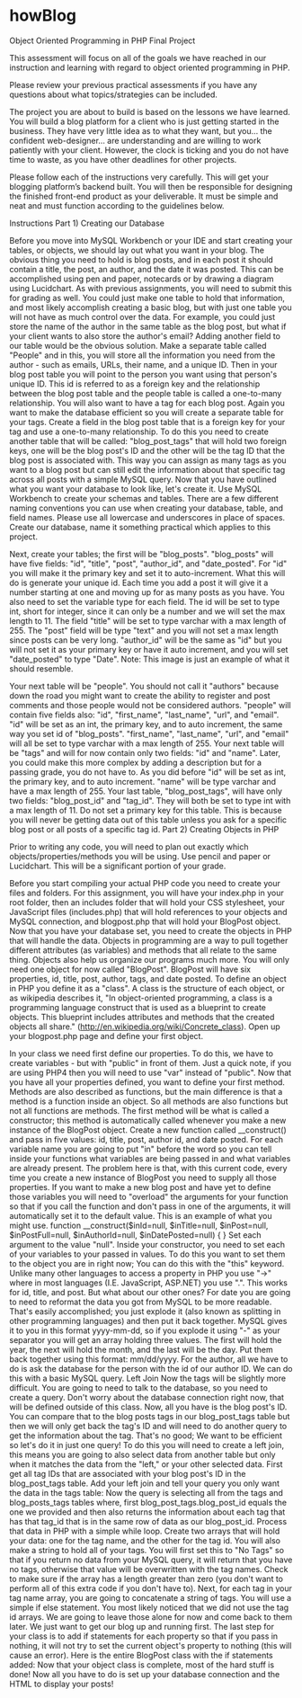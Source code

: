# howBlog
Object Oriented Programming in PHP Final Project

This assessment will focus on all of the goals we have reached in our instruction and learning with regard to object oriented programming in PHP.

Please review your previous practical assessments if you have any questions about what topics/strategies can be included.

The project you are about to build is based on the lessons we have learned. You will build a blog platform for a client who is just getting started in the business. They have very little idea as to what they want, but you… the confident web-designer… are understanding and are willing to work patiently with your client. However, the clock is ticking and you do not have time to waste, as you have other deadlines for other projects.

Please follow each of the instructions very carefully. This will get your blogging platform’s backend built. You will then be responsible for designing the finished front-end product as your deliverable. It must be simple and neat and must function according to the guidelines below.

Instructions
Part 1) Creating our Database

Before you move into MySQL Workbench or your IDE and start creating your tables, or objects, we should lay out what you want in your blog. The obvious thing you need to hold is blog posts, and in each post it should contain a title, the post, an author, and the date it was posted. This can be accomplished using pen and paper, notecards or by drawing a diagram using Lucidchart. As with previous assignments, you will need to submit this for grading as well.
You could just make one table to hold that information, and most likely accomplish creating a basic blog, but with just one table you will not have as much control over the data. For example, you could just store the name of the author in the same table as the blog post, but what if your client wants to also store the author's email? Adding another field to our table would be the obvious solution.
Make a separate table called "People" and in this, you will store all the information you need from the author - such as emails, URLs, their name, and a unique ID. Then in your blog post table you will point to the person you want using that person's unique ID. This id is referred to as a foreign key and the relationship between the blog post table and the people table is called a one-to-many relationship.
You will also want to have a tag for each blog post. Again you want to make the database efficient so you will create a separate table for your tags.
Create a field in the blog post table that is a foreign key for your tag and use a one-to-many relationship. To do this you need to create another table that will be called: "blog_post_tags" that will hold two foreign keys, one will be the blog post's ID and the other will be the tag ID that the blog post is associated with.
This way you can assign as many tags as you want to a blog post but can still edit the information about that specific tag across all posts with a simple MySQL query.
Now that you have outlined what you want your database to look like, let's create it. Use MySQL Workbench to create your schemas and tables.
There are a few different naming conventions you can use when creating your database, table, and field names. Please use all lowercase and underscores in place of spaces.
Create our database, name it something practical which applies to this project.

Next, create your tables; the first will be "blog_posts".
"blog_posts" will have five fields: "id", "title", "post", "author_id", and "date_posted". For "id" you will make it the primary key and set it to auto-increment. What this will do is generate your unique id. Each time you add a post it will give it a number starting at one and moving up for as many posts as you have.
You also need to set the variable type for each field. The id will be set to type int, short for integer, since it can only be a number and we will set the max length to 11.
The field "title" will be set to type varchar with a max length of 255. The "post" field will be type "text" and you will not set a max length since posts can be very long. "author_id" will be the same as "id" but you will not set it as your primary key or have it auto increment, and you will set "date_posted" to type "Date".
Note: This image is just an example of what it should resemble.


Your next table will be "people". You should not call it "authors" because down the road you might want to create the ability to register and post comments and those people would not be considered authors.
"people" will contain five fields also: "id", "first_name", "last_name", "url", and "email".
"id" will be set as an int, the primary key, and to auto increment, the same way you set id of "blog_posts". "first_name", "last_name", "url", and "email" will all be set to type varchar with a max length of 255.
Your next table will be "tags" and will for now contain only two fields: "id" and "name". Later, you could make this more complex by adding a description but for a passing grade, you do not have to. As you did before "id" will be set as int, the primary key, and to auto increment. "name" will be type varchar and have a max length of 255.
Your last table, "blog_post_tags", will have only two fields: "blog_post_id" and "tag_id". They will both be set to type int with a max length of 11. Do not set a primary key for this table. This is because you will never be getting data out of this table unless you ask for a specific blog post or all posts of a specific tag id.
Part 2) Creating Objects in PHP

Prior to writing any code, you will need to plan out exactly which objects/properties/methods you will be using. Use pencil and paper or Lucidchart. This will be a significant portion of your grade.

Before you start compiling your actual PHP code you need to create your files and folders. For this assignment, you will have your index.php in your root folder, then an includes folder that will hold your CSS stylesheet, your JavaScript files (includes.php) that will hold references to your objects and MySQL connection, and blogpost.php that will hold your BlogPost object.
Now that you have your database set, you need to create the objects in PHP that will handle the data. Objects in programming are a way to pull together different attributes (as variables) and methods that all relate to the same thing. Objects also help us organize our programs much more.
You will only need one object for now called "BlogPost". BlogPost will have six properties, id, title, post, author, tags, and date posted.
To define an object in PHP you define it as a "class". A class is the structure of each object, or as wikipedia describes it, "In object-oriented programming, a class is a programming language construct that is used as a blueprint to create objects. This blueprint includes attributes and methods that the created objects all share." (http://en.wikipedia.org/wiki/Concrete_class).
Open up your blogpost.php page and define your first object.

In your class we need first define our properties. To do this, we have to create variables - but with "public" in front of them. Just a quick note, if you are using PHP4 then you will need to use "var" instead of "public".
Now that you have all your properties defined, you want to define your first method. Methods are also described as functions, but the main difference is that a method is a function inside an object. So all methods are also functions but not all functions are methods.
The first method will be what is called a constructor; this method is automatically called whenever you make a new instance of the BlogPost object.
Create a new function called __construct() and pass in five values: id, title, post, author id, and date posted. For each variable name you are going to put "in" before the word so you can tell inside your functions what variables are being passed in and what variables are already present.
The problem here is that, with this current code, every time you create a new instance of BlogPost you need to supply all those properties. If you want to make a new blog post and have yet to define those variables you will need to "overload" the arguments for your function so that if you call the function and don't pass in one of the arguments, it will automatically set it to the default value.
This is an example of what you might use.
function __construct($inId=null, $inTitle=null, $inPost=null, $inPostFull=null, $inAuthorId=null, $inDatePosted=null)
{
}
Set each argument to the value "null". Inside your constructor, you need to set each of your variables to your passed in values. To do this you want to set them to the object you are in right now; You can do this with the "this" keyword. Unlike many other languages to access a property in PHP you use "->" where in most languages (I.E. JavaScript, ASP.NET) you use ".".
This works for id, title, and post. But what about our other ones? For date you are going to need to reformat the data you got from MySQL to be more readable. That's easily accomplished; you just explode it (also known as splitting in other programming languages) and then put it back together. MySQL gives it to you in this format yyyy-mm-dd, so if you explode it using "-" as your separator you will get an array holding three values. The first will hold the year, the next will hold the month, and the last will be the day.
Put them back together using this format: mm/dd/yyyy.
For the author, all we have to do is ask the database for the person with the id of our author ID. We can do this with a basic MySQL query.
Left Join
Now the tags will be slightly more difficult. You are going to need to talk to the database, so you need to create a query. Don't worry about the database connection right now, that will be defined outside of this class. Now, all you have is the blog post's ID. You can compare that to the blog posts tags in our blog_post_tags table but then we will only get back the tag's ID and will need to do another query to get the information about the tag. That's no good; We want to be efficient so let's do it in just one query!
To do this you will need to create  a left join, this means you are going to also select data from another table but only when it matches the data from the "left," or your other selected data. First get all tag IDs that are associated with your blog post's ID in the blog_post_tags table.
Add your left join and tell your query you only want the data in the tags table:
Now the query is selecting all from the tags and blog_posts_tags tables where, first blog_post_tags.blog_post_id equals the one we provided and then also returns the information about each tag that has that tag_id that is in the same row of data as our blog_post_id.
Process that data in PHP with a simple while loop. Create two arrays that will hold your data: one for the tag name, and the other for the tag id. You will also make a string to hold all of your tags. You will first set this to "No Tags" so that if you return no data from your MySQL query, it will return that you have no tags, otherwise that value will be overwritten with the tag names.
Check to make sure if the array has a length greater than zero (you don't want to perform all of this extra code if you don't have to). Next, for each tag in your tag name array, you are going to concatenate a string of tags. You will use a simple if else statement.
You most likely noticed that we did not use the tag id arrays. We are going to leave those alone for now and come back to them later. We just want to get our blog up and running first.
The last step for your class is to add if statements for each property so that if you pass in nothing, it will not try to set the current object's property to nothing (this will cause an error). Here is the entire BlogPost class with the if statements added:
Now that your object class is complete, most of the hard stuff is done! Now all you have to do is set up your database connection and the HTML to display your posts!
